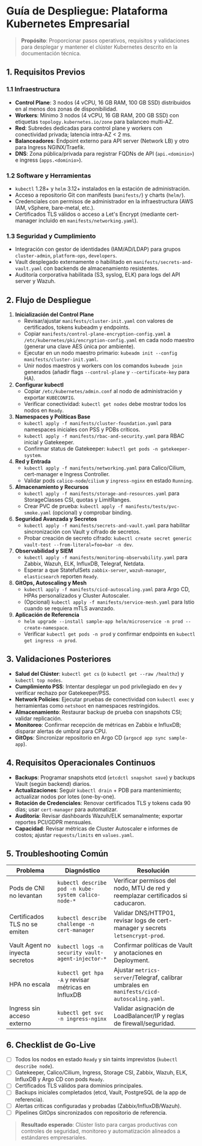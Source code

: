 # Guía de Despliegue: Plataforma Kubernetes Empresarial

> **Propósito**: Proporcionar pasos operativos, requisitos y validaciones para desplegar y mantener el clúster Kubernetes descrito en la documentación técnica.

## 1. Requisitos Previos

### 1.1 Infraestructura
- **Control Plane**: 3 nodos (4 vCPU, 16 GB RAM, 100 GB SSD) distribuidos en al menos dos zonas de disponibilidad.
- **Workers**: Mínimo 3 nodos (4 vCPU, 16 GB RAM, 200 GB SSD) con etiquetas `topology.kubernetes.io/zone` para balanceo multi-AZ.
- **Red**: Subredes dedicadas para control plane y workers con conectividad privada; latencia intra-AZ < 2 ms.
- **Balanceadores**: Endpoint externo para API server (Network LB) y otro para Ingress NGINX/Traefik.
- **DNS**: Zona pública/privada para registrar FQDNs de API (`api.<dominio>`) e ingress (`apps.<dominio>`).

### 1.2 Software y Herramientas
- `kubectl` 1.28+ y `helm` 3.12+ instalados en la estación de administración.
- Acceso a repositorio Git con manifests (`manifests/`) y charts (`helm/`).
- Credenciales con permisos de administrador en la infraestructura (AWS IAM, vSphere, bare-metal, etc.).
- Certificados TLS válidos o acceso a Let's Encrypt (mediante cert-manager incluido en `manifests/networking.yaml`).

### 1.3 Seguridad y Cumplimiento
- Integración con gestor de identidades (IAM/AD/LDAP) para grupos `cluster-admin`, `platform-ops`, `developers`.
- Vault desplegado externamente o habilitado en `manifests/secrets-and-vault.yaml` con backends de almacenamiento resistentes.
- Auditoría corporativa habilitada (S3, syslog, ELK) para logs del API server y Wazuh.

## 2. Flujo de Despliegue

1. **Inicialización del Control Plane**
   - Revisar/ajustar `manifests/cluster-init.yaml` con valores de certificados, tokens kubeadm y endpoints.
   - Copiar `manifests/control-plane-encryption-config.yaml` a `/etc/kubernetes/pki/encryption-config.yaml` en cada nodo maestro (generar una clave AES única por ambiente).
   - Ejecutar en un nodo maestro primario: `kubeadm init --config manifests/cluster-init.yaml`.
   - Unir nodos maestros y workers con los comandos `kubeadm join` generados (añadir flags `--control-plane` y `--certificate-key` para HA).
2. **Configurar kubectl**
   - Copiar `/etc/kubernetes/admin.conf` al nodo de administración y exportar `KUBECONFIG`.
   - Verificar conectividad: `kubectl get nodes` debe mostrar todos los nodos en `Ready`.
3. **Namespaces y Políticas Base**
   - `kubectl apply -f manifests/cluster-foundation.yaml` para namespaces iniciales con PSS y PDBs críticos.
   - `kubectl apply -f manifests/rbac-and-security.yaml` para RBAC inicial y Gatekeeper.
   - Confirmar status de Gatekeeper: `kubectl get pods -n gatekeeper-system`.
4. **Red y Entrada**
   - `kubectl apply -f manifests/networking.yaml` para Calico/Cilium, cert-manager e Ingress Controller.
   - Validar pods `calico-node`/`cilium` y `ingress-nginx` en estado `Running`.
5. **Almacenamiento y Recursos**
   - `kubectl apply -f manifests/storage-and-resources.yaml` para StorageClasses CSI, quotas y LimitRanges.
   - Crear PVC de prueba: `kubectl apply -f manifests/tests/pvc-smoke.yaml` (opcional) y comprobar binding.
6. **Seguridad Avanzada y Secretos**
   - `kubectl apply -f manifests/secrets-and-vault.yaml` para habilitar sincronización con Vault y cifrado de secretos.
   - Probar creación de secreto cifrado: `kubectl create secret generic vault-test --from-literal=foo=bar -n dev`.
7. **Observabilidad y SIEM**
   - `kubectl apply -f manifests/monitoring-observability.yaml` para Zabbix, Wazuh, ELK, InfluxDB, Telegraf, Netdata.
   - Esperar a que StatefulSets `zabbix-server`, `wazuh-manager`, `elasticsearch` reporten `Ready`.
8. **GitOps, Autoscaling y Mesh**
   - `kubectl apply -f manifests/cicd-autoscaling.yaml` para Argo CD, HPAs personalizados y Cluster Autoscaler.
   - (Opcional) `kubectl apply -f manifests/service-mesh.yaml` para Istio cuando se requiera mTLS avanzado.
9. **Aplicación de Referencia**
   - `helm upgrade --install sample-app helm/microservice -n prod --create-namespace`.
   - Verificar `kubectl get pods -n prod` y confirmar endpoints en `kubectl get ingress -n prod`.

## 3. Validaciones Posteriores

- **Salud del Clúster**: `kubectl get cs` (o `kubectl get --raw /healthz`) y `kubectl top nodes`.
- **Cumplimiento PSS**: Intentar desplegar un pod privilegiado en `dev` y verificar rechazo por Gatekeeper/PSS.
- **Network Policies**: Ejecutar pruebas de conectividad con `kubectl exec` y herramientas como `netshoot` en namespaces restringidos.
- **Almacenamiento**: Restaurar backup de prueba con snapshots CSI; validar replicación.
- **Monitoreo**: Confirmar recepción de métricas en Zabbix e InfluxDB; disparar alertas de umbral para CPU.
- **GitOps**: Sincronizar repositorio en Argo CD (`argocd app sync sample-app`).

## 4. Requisitos Operacionales Continuos

- **Backups**: Programar snapshots etcd (`etcdctl snapshot save`) y backups Vault (según backend) diarios.
- **Actualizaciones**: Seguir `kubectl drain` + PDB para mantenimiento; actualizar nodos por lotes (one-by-one).
- **Rotación de Credenciales**: Renovar certificados TLS y tokens cada 90 días; usar `cert-manager` para automatizar.
- **Auditoría**: Revisar dashboards Wazuh/ELK semanalmente; exportar reportes PCI/GDPR mensuales.
- **Capacidad**: Revisar métricas de Cluster Autoscaler e informes de costos; ajustar `requests/limits` en `values.yaml`.

## 5. Troubleshooting Común

| Problema | Diagnóstico | Resolución |
|----------|-------------|------------|
| Pods de CNI no levantan | `kubectl describe pod -n kube-system calico-node-*` | Verificar permisos del nodo, MTU de red y reemplazar certificados si caducaron. |
| Certificados TLS no se emiten | `kubectl describe challenge -n cert-manager` | Validar DNS/HTTP01, revisar logs de cert-manager y secrets `letsencrypt-prod`. |
| Vault Agent no inyecta secretos | `kubectl logs -n security vault-agent-injector-*` | Confirmar políticas de Vault y anotaciones en Deployment. |
| HPA no escala | `kubectl get hpa -A` y revisar métricas en InfluxDB | Ajustar `metrics-server`/Telegraf, calibrar umbrales en `manifests/cicd-autoscaling.yaml`. |
| Ingress sin acceso externo | `kubectl get svc -n ingress-nginx` | Validar asignación de LoadBalancer/IP y reglas de firewall/seguridad. |

## 6. Checklist de Go-Live

- [ ] Todos los nodos en estado `Ready` y sin taints imprevistos (`kubectl describe node`).
- [ ] Gatekeeper, Calico/Cilium, Ingress, Storage CSI, Zabbix, Wazuh, ELK, InfluxDB y Argo CD con pods `Ready`.
- [ ] Certificados TLS válidos para dominios principales.
- [ ] Backups iniciales completados (etcd, Vault, PostgreSQL de la app de referencia).
- [ ] Alertas críticas configuradas y probadas (Zabbix/InfluxDB/Wazuh).
- [ ] Pipelines GitOps sincronizados con repositorio de referencia.

> **Resultado esperado**: Clúster listo para cargas productivas con controles de seguridad, monitoreo y automatización alineados a estándares empresariales.
